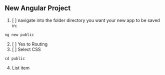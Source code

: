 ##  New Angular Project 

 1. [ ] navigate into the folder directory you want your new app to be saved in:
``` terminal 
ng new public
```

 2. [ ] Yes to Routing
 3. [ ] Select CSS
```terminal
cd public
```

 4. List item

<!--stackedit_data:
eyJoaXN0b3J5IjpbLTIwNjMwMDU5NTksMjA1MTQzOTE1N119
-->
